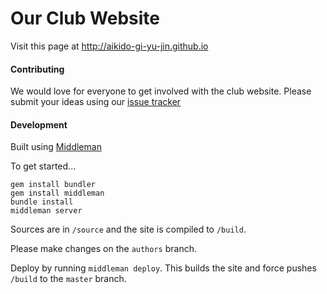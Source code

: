 # Our Club Website

Visit this page at http://aikido-gi-yu-jin.github.io

#### Contributing

We would love for everyone to get involved with the club website.  Please submit your ideas using our [issue tracker](https://github.com/aikido-gi-yu-jin/aikido-gi-yu-jin.github.io/issues)

#### Development

Built using [Middleman](https://middlemanapp.com/)

To get started...

```
gem install bundler
gem install middleman
bundle install
middleman server
```

Sources are in ```/source``` and the site is compiled to ```/build```.

Please make changes on the ```authors``` branch.

Deploy by running ```middleman deploy```.  This builds the site and force pushes ```/build``` to the ```master``` branch.

